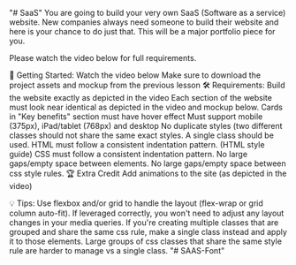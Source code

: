 "# SaaS" 
You are going to build your very own SaaS (Software as a service) website. New companies always need someone to build their website and here is your chance to do just that. This will be a major portfolio piece for you.

Please watch the video below for full requirements.

📣  Getting Started:
Watch the video below
Make sure to download the project assets and mockup from the previous lesson
🛠  Requirements:
Build the website exactly as depicted in the video
Each section of the website must look near identical as depicted in the video and mockup below.
Cards in "Key benefits" section must have hover effect
Must support mobile (375px), iPad/tablet (768px) and desktop
No duplicate styles (two different classes should not share the same exact styles. A single class should be used.
HTML must follow a consistent indentation pattern. (HTML style guide)
CSS must follow a consistent indentation pattern.
No large gaps/empty space between elements.
No large gaps/empty space between css style rules.
🏆  Extra Credit
Add animations to the site (as depicted in the video)


💡 Tips:
Use flexbox and/or grid to handle the layout (flex-wrap or grid column auto-fit). If leveraged correctly, you won't need to adjust any layout changes in your media queries.
If you're creating multiple classes that are grouped and share the same css rule, make a single class instead and apply it to those elements. Large groups of css classes that share the same style rule are harder to manage vs a single class.
"# SAAS-Font" 
